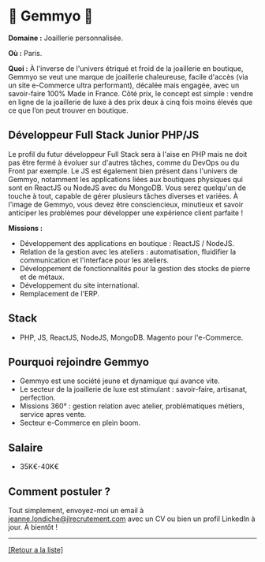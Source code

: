 # 💎 Gemmyo 💎

**Domaine :** Joaillerie personnalisée.

**Où :** Paris.

**Quoi :** À l'inverse de l'univers étriqué et froid de la joaillerie en boutique, Gemmyo se veut une marque de joaillerie chaleureuse, facile d'accès (via un site e-Commerce ultra performant), décalée mais engagée, avec un savoir-faire 100% Made in France. Côté prix, le concept est simple : vendre en ligne de la joaillerie de luxe à des prix deux à cinq fois moins élevés que ce que l’on peut trouver en boutique.

## Développeur Full Stack Junior PHP/JS 

Le profil du futur développeur Full Stack sera à l'aise en PHP mais ne doit pas être fermé à évoluer sur d'autres tâches, comme du DevOps ou du Front par exemple. Le JS est également bien présent dans l'univers de Gemmyo, notamment les applications liées aux boutiques physiques qui sont en ReactJS ou NodeJS avec du MongoDB. Vous serez quelqu'un de touche à tout, capable de gérer plusieurs tâches diverses et variées. À l'image de Gemmyo, vous devez être consciencieux, minutieux et savoir anticiper les problèmes pour développer une expérience client parfaite !

**Missions :** 

* Développement des applications en boutique : ReactJS / NodeJS.
* Relation de la gestion avec les ateliers : automatisation, fluidifier la communication et l'interface pour les ateliers.
* Développement de fonctionnalités pour la gestion des stocks de pierre et de métaux.
* Développement du site international.
* Remplacement de l'ERP.

## Stack

* PHP, JS, ReactJS, NodeJS, MongoDB. Magento pour l'e-Commerce.


## Pourquoi rejoindre Gemmyo

* Gemmyo est une société jeune et dynamique qui avance vite.
* Le secteur de la joaillerie de luxe est stimulant : savoir-faire, artisanat, perfection.
* Missions 360° : gestion relation avec atelier, problématiques métiers, service apres vente.
* Secteur e-Commerce en plein boom.

## Salaire

* 35K€-40K€

## Comment postuler ?

Tout simplement, envoyez-moi un email à jeanne.londiche@jlrecrutement.com avec un CV ou bien un profil LinkedIn à jour. À bientôt ! 

----
<a href="https://github.com/jlondiche/job-board-php/blob/master/README.md">[Retour a la liste]</a>

